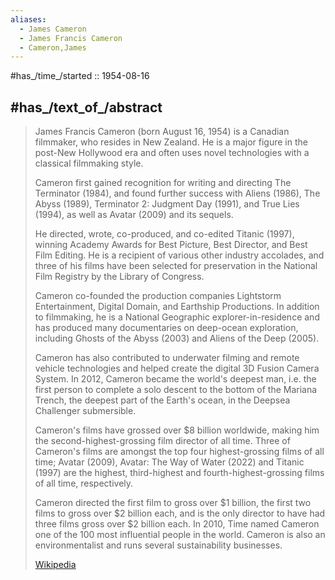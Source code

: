 ```yaml
---
aliases:
  - James Cameron
  - James Francis Cameron
  - Cameron,James 
---
```


#has_/time_/started :: 1954-08-16 

## #has_/text_of_/abstract 

> James Francis Cameron (born August 16, 1954) is a Canadian filmmaker, who resides in New Zealand. 
> He is a major figure in the post-New Hollywood era 
> and often uses novel technologies with a classical filmmaking style. 
> 
> Cameron first gained recognition for writing and directing The Terminator (1984), 
> and found further success with Aliens (1986), The Abyss (1989), Terminator 2: Judgment Day (1991), and True Lies (1994), as well as Avatar (2009) and its sequels. 
> 
> He directed, wrote, co-produced, and co-edited Titanic (1997), 
> winning Academy Awards for Best Picture, Best Director, and Best Film Editing. 
> He is a recipient of various other industry accolades, 
> and three of his films have been selected for preservation in the National Film Registry 
> by the Library of Congress.
>
> Cameron co-founded the production companies Lightstorm Entertainment, Digital Domain, 
> and Earthship Productions. 
> In addition to filmmaking, he is a National Geographic explorer-in-residence 
> and has produced many documentaries on deep-ocean exploration, 
> including Ghosts of the Abyss (2003) and Aliens of the Deep (2005). 
> 
> Cameron has also contributed to underwater filming and remote vehicle technologies 
> and helped create the digital 3D Fusion Camera System. 
> In 2012, Cameron became the world's deepest man, 
> i.e. the first person to complete a solo descent to the bottom of the Mariana Trench, 
> the deepest part of the Earth's ocean, in the Deepsea Challenger submersible.
>
> Cameron's films have grossed over $8 billion worldwide, 
> making him the second-highest-grossing film director of all time. 
> Three of Cameron's films are amongst the top four highest-grossing films of all time; Avatar (2009), Avatar: The Way of Water (2022) and Titanic (1997) are the highest, third-highest and fourth-highest-grossing films of all time, respectively. 
> 
> Cameron directed the first film to gross over $1 billion, 
> the first two films to gross over $2 billion each, 
> and is the only director to have had three films gross over $2 billion each. 
> In 2010, Time named Cameron one of the 100 most influential people in the world. 
> Cameron is also an environmentalist and runs several sustainability businesses.
>
> [Wikipedia](https://en.wikipedia.org/wiki/James%20Cameron) 



